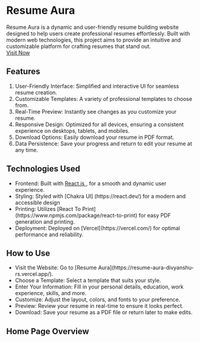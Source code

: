 # Resume Aura
Resume Aura is a dynamic and user-friendly resume building website designed to help users create professional resumes effortlessly. Built with modern web technologies, this project aims to provide an intuitive and customizable platform for crafting resumes that stand out.
<br>
[Visit Now](https://resume-aura-divyanshu-rs.vercel.app/) 
<br>
## Features
1. User-Friendly Interface: Simplified and interactive UI for seamless resume creation.
2. Customizable Templates: A variety of professional templates to choose from.
3. Real-Time Preview: Instantly see changes as you customize your resume.
4. Responsive Design: Optimized for all devices, ensuring a consistent experience on desktops, tablets, and mobiles.
5. Download Options: Easily download your resume in PDF format.
6. Data Persistence: Save your progress and return to edit your resume at any time.

## Technologies Used
<ul>   
<li>Frontend: Built with <a href="https://react.dev/"> React.js </a>, for a smooth and dynamic user experience.</li>
<li>Styling: Styled with [Chakra UI] (https://react.dev/) for a modern and accessible design</li>
<li>Printing: Utilizes [React To Print](https://www.npmjs.com/package/react-to-print) for easy PDF generation and printing.</li>
<li>Deployment: Deployed on [Vercel](https://vercel.com/) for optimal performance and reliability.</li>
</ul>

## How to Use
<ul>
<li>Visit the Website: Go to [Resume Aura](https://resume-aura-divyanshu-rs.vercel.app/).</li>
<li>Choose a Template: Select a template that suits your style.</li>
<li>Enter Your Information: Fill in your personal details, education, work experience, skills, and more.</li>
<li>Customize: Adjust the layout, colors, and fonts to your preference.</li>
<li>Preview: Review your resume in real-time to ensure it looks perfect.</li>
<li>Download: Save your resume as a PDF file or return later to make edits.</li>
</ul>

## Home Page Overview
